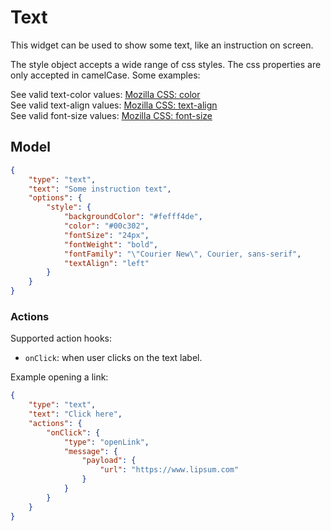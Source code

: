 # Text

This widget can be used to show some text, like an instruction on screen.

The style object accepts a wide range of css styles. The css properties are only accepted in camelCase. Some examples:

See valid text-color values: [Mozilla CSS: color](https://developer.mozilla.org/en-US/docs/Web/CSS/color_value)  
See valid text-align values: [Mozilla CSS: text-align](https://developer.mozilla.org/en-US/docs/Web/CSS/text-align)  
See valid font-size values: [Mozilla CSS: font-size](https://developer.mozilla.org/en-US/docs/Web/CSS/font-size)

## Model

```json
{
    "type": "text",
    "text": "Some instruction text",
    "options": {
        "style": {
            "backgroundColor": "#fefff4de",
            "color": "#00c302",
            "fontSize": "24px",
            "fontWeight": "bold",
            "fontFamily": "\"Courier New\", Courier, sans-serif",
            "textAlign": "left"
        }
    }
}
```

### Actions

Supported action hooks:

- `onClick`: when user clicks on the text label.

Example opening a link:

```json
{
    "type": "text",
    "text": "Click here",
    "actions": {
        "onClick": {
            "type": "openLink",
            "message": {
                "payload": {
                    "url": "https://www.lipsum.com"
                }
            }
        }
    }
}
```
